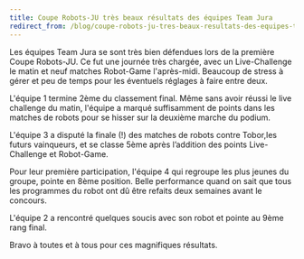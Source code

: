 ```yaml
---
title: Coupe Robots-JU très beaux résultats des équipes Team Jura
redirect_from: /blog/coupe-robots-ju-tres-beaux-resultats-des-equipes-team-jura/
---
```


Les équipes Team Jura se sont très bien défendues lors de la première Coupe Robots-JU.
Ce fut une journée très chargée, avec un Live-Challenge le matin et neuf matches Robot-Game l'après-midi.
Beaucoup de stress à gérer et peu de temps pour les éventuels réglages à faire entre deux.

L'équipe 1 termine 2ème du classement final. Même sans avoir réussi le live challenge du matin,
l'équipe a marqué suffisamment de points dans les matches de robots pour se hisser sur
la deuxième marche du podium.

L'équipe 3 a disputé la finale (!) des matches de robots contre Tobor,les futurs vainqueurs,
et se classe 5ème après l’addition des points Live-Challenge et Robot-Game.

Pour leur première participation, l'équipe 4 qui regroupe les plus jeunes du groupe,
pointe en 8ème position. Belle performance quand on sait que tous les programmes du robot
ont dû être refaits deux semaines avant le concours.

L'équipe 2 a rencontré quelques soucis avec son robot et pointe au 9ème rang final.

Bravo à toutes et à tous pour ces magnifiques résultats.
